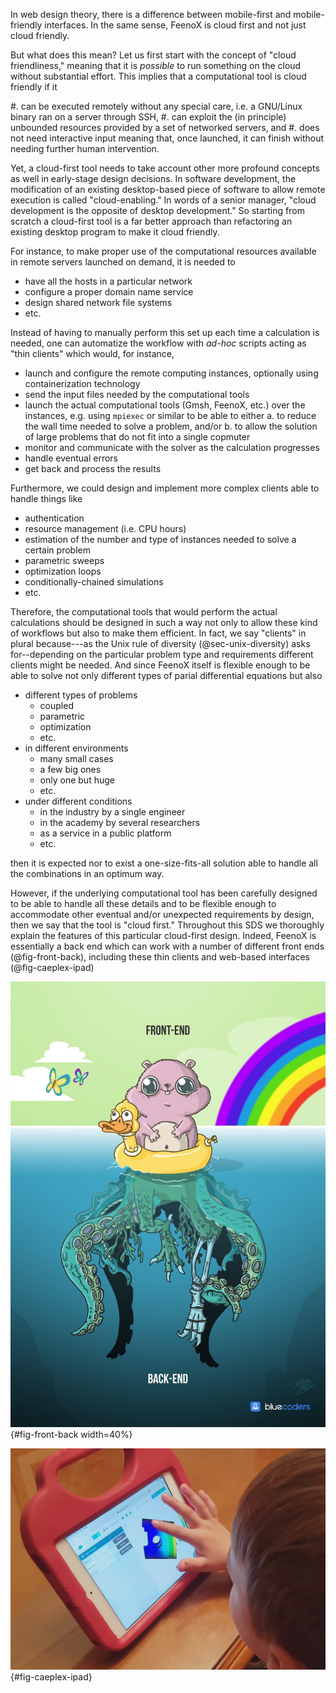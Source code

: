 In web design theory, there is a difference between mobile-first and mobile-friendly interfaces.
In the same sense, FeenoX is cloud first and not just cloud friendly.

But what does this mean? Let us first start with the concept of "cloud friendliness," meaning that it is _possible_ to run something on the cloud without substantial effort. This implies that a computational tool is cloud friendly if it

 #. can be executed remotely without any special care, i.e. a GNU/Linux binary ran on a server through SSH,
 #. can exploit the (in principle) unbounded resources provided by a set of networked servers, and
 #. does not need interactive input meaning that, once launched, it can finish without needing further human intervention.

Yet, a cloud-first tool needs to take account other more profound concepts as well in early-stage design decisions.
In software development, the modification of an existing desktop-based piece of software to allow remote execution is called "cloud-enabling." In words of a senior manager, "cloud development is the opposite of desktop development."
So starting from scratch a cloud-first tool is a far better approach than refactoring an existing desktop program to make it cloud friendly.

For instance, to make proper use of the computational resources available in remote servers launched on demand, it is needed to

 * have all the hosts in a particular network
 * configure a proper domain name service
 * design shared network file systems
 * etc.
 
Instead of having to manually perform this set up each time a calculation is needed, one can automatize the workflow with _ad-hoc_ scripts acting as "thin clients" which would, for instance,

 * launch and configure the remote computing instances, optionally using containerization technology
 * send the input files needed by the computational tools
 * launch the actual computational tools (Gmsh, FeenoX, etc.) over the instances, e.g. using `mpiexec` or similar to be able to either
   a. to reduce the wall time needed to solve a problem, and/or
   b. to allow the solution of large problems that do not fit into a single copmuter
 * monitor and communicate with the solver as the calculation progresses
 * handle eventual errors
 * get back and process the results
 
Furthermore, we could design and implement more complex clients able to handle things like

 * authentication
 * resource management (i.e. CPU hours)
 * estimation of the number and type of instances needed to solve a certain problem
 * parametric sweeps
 * optimization loops
 * conditionally-chained simulations
 * etc.

Therefore, the computational tools that would perform the actual calculations should be designed in such a way not only to allow these kind of workflows but also to make them efficient.
In fact, we say "clients" in plural because---as the Unix rule of diversity (@sec-unix-diversity) asks for--depending on the particular problem type and requirements different clients might be needed.
And since FeenoX itself is flexible enough to be able to solve not only different types of parial differential equations but also

 * different types of problems
   - coupled
   - parametric
   - optimization
   - etc.
 * in different environments
   - many small cases
   - a few big ones
   - only one but huge
   - etc.
 * under different conditions
   - in the industry by a single engineer
   - in the academy by several researchers
   - as a service in a public platform 
   - etc.

then it is expected nor to exist a one-size-fits-all solution able to handle all the combinations in an optimum way.

However, if the underlying computational tool has been carefully designed to be able to handle all these details and to be flexible enough to accommodate other eventual and/or unexpected requirements by design, then we say that the tool is "cloud first."
Throughout this SDS we thoroughly explain the features of this particular cloud-first design.
Indeed, FeenoX is essentially a back end which can work with a number of different front ends (@fig-front-back), including these thin clients and web-based interfaces (@fig-caeplex-ipad)

![Conceptual illustration of the difference between a front end and a back end ©bluecoders.](front-back.png){#fig-front-back width=40%}

![The web-based platform [CAEplex](https://www.caeplex.com) for FeenoX. <https://www.youtube.com/watch?v=7KqiMbrSLDc>](caeplex-ipad.jpg){#fig-caeplex-ipad}
